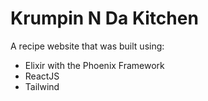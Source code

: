 # Krumpin N Da Kitchen
A recipe website that was built using:
 * Elixir with the Phoenix Framework
 * ReactJS
 * Tailwind

